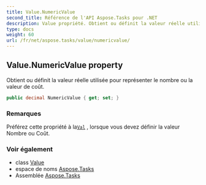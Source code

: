 ```yaml
---
title: Value.NumericValue
second_title: Référence de l'API Aspose.Tasks pour .NET
description: Value propriété. Obtient ou définit la valeur réelle utilisée pour représenter le nombre ou la valeur de coût.
type: docs
weight: 60
url: /fr/net/aspose.tasks/value/numericvalue/
---
```

## Value.NumericValue property

Obtient ou définit la valeur réelle utilisée pour représenter le nombre ou la valeur de coût.

```csharp
public decimal NumericValue { get; set; }
```

### Remarques

Préférez cette propriété à la[`Val`](../val/) , lorsque vous devez définir la valeur Nombre ou Coût.

### Voir également

* class [Value](../)
* espace de noms [Aspose.Tasks](../../value/)
* Assemblée [Aspose.Tasks](../../../)


